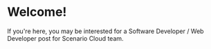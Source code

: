# Welcome!
If you're here, you may be interested for a Software Developer / Web Developer post for Scenario Cloud team.
